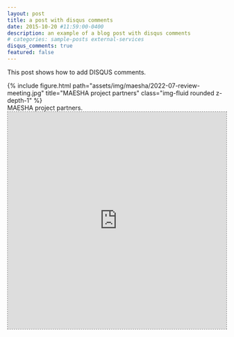 ```yaml
---
layout: post
title: a post with disqus comments
date: 2015-10-20 #11:59:00-0400
description: an example of a blog post with disqus comments
# categories: sample-posts external-services
disqus_comments: true
featured: false
---
```

This post shows how to add DISQUS comments.

<div class="row">
    <div class="col-sm mt-3 mt-md-0">
        {% include figure.html path="assets/img/maesha/2022-07-review-meeting.jpg" title="MAESHA project partners" class="img-fluid rounded z-depth-1" %}
    </div>
</div>
<div class="caption">
    MAESHA project partners.
</div>

<div class="l-page">
  <iframe src="https://www.linkedin.com/embed/feed/update/urn:li:share:6954832766479818752" frameborder='0' scrolling='no' height="500px" width="100%" style="border: 1px dashed grey;"></iframe>
</div>
